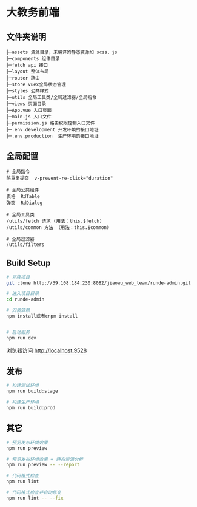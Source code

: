 # 大教务前端

## 文件夹说明
```
├─assets 资源目录，未编译的静态资源如 scss、js
├─components 组件目录
├─fetch api 接口
├─layout 整体布局
├─router 路由
├─store vuex全局状态管理
├─styles 公共样式
├─utils 全局工具类/全局过滤器/全局指令
├─views 页面目录
├─App.vue 入口页面
├─main.js 入口文件
├─permission.js 路由权限控制入口文件  
├─.env.development 开发环境的接口地址
├─.env.production  生产环境的接口地址

```

## 全局配置

```
# 全局指令
防重复提交  v-prevent-re-click="duration"

```

```
# 全局公共组件
表格  RdTable
弹窗  RdDialog
```

```
# 全局工具类
/utils/fetch 请求 (用法：this.$fetch)
/utils/common 方法 （用法：this.$common）
```

```
# 全局过滤器
/utils/filters
```

## Build Setup

```bash
# 克隆项目
git clone http://39.108.184.230:8082/jiaowu_web_team/runde-admin.git

# 进入项目目录
cd runde-admin

# 安装依赖
npm install或者cnpm install


# 启动服务
npm run dev
```

浏览器访问 [http://localhost:9528](http://localhost:9528)

## 发布

```bash
# 构建测试环境
npm run build:stage

# 构建生产环境
npm run build:prod
```

## 其它

 
```bash
# 预览发布环境效果
npm run preview

# 预览发布环境效果 + 静态资源分析
npm run preview -- --report

# 代码格式检查
npm run lint

# 代码格式检查并自动修复
npm run lint -- --fix
```

